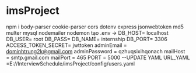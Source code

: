 # imsProject
npm i body-parser cookie-parser cors dotenv express jsonwebtoken md5 multer mysql nodemailer nodemon
tạo .env -> 
DB_HOST= localhost
DB_USER= root
DB_PASS=
DB_NAME= internship
DB_PORT= 3306
ACCESS_TOKEN_SECRET= jwttoken
adminEmail = dominhtrung2k@gmail.com
adminPassword = qzhuqsixihqonach
mailHost = smtp.gmail.com
mailPort = 465
PORT = 5000
--UPDATE YAML
URL_YAML =E://InterviewSchedule/imsProject/config/users.yaml

